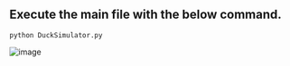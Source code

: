 ## Execute the main file with the below command.
 ```python3
python DuckSimulator.py
 ```  
![image](https://github.com/rebuild-123/Python-Head-First-Design-Patterns/blob/main/pictures_for_README/combining_observer.png)
